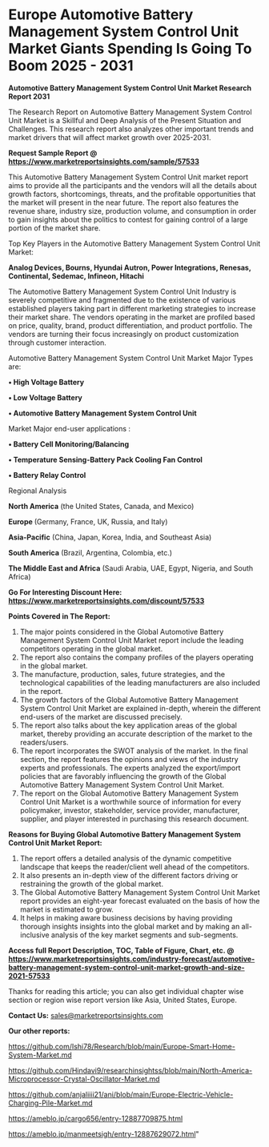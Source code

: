 # Europe Automotive Battery Management System Control Unit Market Giants Spending Is Going To Boom 2025 - 2031

<strong>Automotive Battery Management System Control Unit Market Research Report 2031</strong>

The Research Report on Automotive Battery Management System Control Unit Market is a Skillful and Deep Analysis of the Present Situation and Challenges. This research report also analyzes other important trends and market drivers that will affect market growth over 2025-2031.

<strong>Request Sample Report @ <a href=https://www.marketreportsinsights.com/sample/57533>https://www.marketreportsinsights.com/sample/57533</a></strong>

This Automotive Battery Management System Control Unit market report aims to provide all the participants and the vendors will all the details about growth factors, shortcomings, threats, and the profitable opportunities that the market will present in the near future. The report also features the revenue share, industry size, production volume, and consumption in order to gain insights about the politics to contest for gaining control of a large portion of the market share.

Top Key Players in the Automotive Battery Management System Control Unit Market:

<strong>Analog Devices, Bourns, Hyundai Autron, Power Integrations, Renesas, Continental, Sedemac, Infineon, Hitachi</strong>

The Automotive Battery Management System Control Unit Industry is severely competitive and fragmented due to the existence of various established players taking part in different marketing strategies to increase their market share. The vendors operating in the market are profiled based on price, quality, brand, product differentiation, and product portfolio. The vendors are turning their focus increasingly on product customization through customer interaction.

Automotive Battery Management System Control Unit Market Major Types are:

<strong>• High Voltage Battery

• Low Voltage Battery

• Automotive Battery Management System Control Unit</strong>

Market Major end-user applications :

<strong>• Battery Cell Monitoring/Balancing

• Temperature Sensing-Battery Pack Cooling Fan Control

• Battery Relay Control</strong>

Regional Analysis

</u><strong><b>North America</b></strong> (the United States, Canada, and Mexico)

<strong><b>Europe </b></strong>(Germany, France, UK, Russia, and Italy)

<strong><b>Asia-Pacific</b></strong> (China, Japan, Korea, India, and Southeast Asia)

<strong><b>South America</b></strong> (Brazil, Argentina, Colombia, etc.)

<strong><b>The Middle East and Africa</b></strong> (Saudi Arabia, UAE, Egypt, Nigeria, and South Africa)

<strong>Go For Interesting Discount Here: <a href=https://www.marketreportsinsights.com/discount/57533>https://www.marketreportsinsights.com/discount/57533</a></strong>

<strong>Points Covered in The Report:</strong>
<ol>
  <li>The major points considered in the Global Automotive Battery Management System Control Unit Market report include the leading competitors operating in the global market.</li>
  <li>The report also contains the company profiles of the players operating in the global market.</li>
  <li>The manufacture, production, sales, future strategies, and the technological capabilities of the leading manufacturers are also included in the report.</li>
  <li>The growth factors of the Global Automotive Battery Management System Control Unit Market are explained in-depth, wherein the different end-users of the market are discussed precisely.</li>
  <li>The report also talks about the key application areas of the global market, thereby providing an accurate description of the market to the readers/users.</li>
  <li>The report incorporates the SWOT analysis of the market. In the final section, the report features the opinions and views of the industry experts and professionals. The experts analyzed the export/import policies that are favorably influencing the growth of the Global Automotive Battery Management System Control Unit Market.</li>
  <li>The report on the Global Automotive Battery Management System Control Unit Market is a worthwhile source of information for every policymaker, investor, stakeholder, service provider, manufacturer, supplier, and player interested in purchasing this research document.</li>
</ol>
<strong>Reasons for Buying Global Automotive Battery Management System Control Unit Market Report:</strong>

<ol>
  <li>The report offers a detailed analysis of the dynamic competitive landscape that keeps the reader/client well ahead of the competitors.</li>
  <li>It also presents an in-depth view of the different factors driving or restraining the growth of the global market.</li>
  <li>The Global Automotive Battery Management System Control Unit Market report provides an eight-year forecast evaluated on the basis of how the market is estimated to grow.</li>
  <li>It helps in making aware business decisions by having providing thorough insights insights into the global market and by making an all-inclusive analysis of the key market segments and sub-segments.</li>
</ol>
<strong>Access full Report Description, TOC, Table of Figure, Chart, etc. @ <a href=https://www.marketreportsinsights.com/industry-forecast/automotive-battery-management-system-control-unit-market-growth-and-size-2021-57533>https://www.marketreportsinsights.com/industry-forecast/automotive-battery-management-system-control-unit-market-growth-and-size-2021-57533</a></strong>


Thanks for reading this article; you can also get individual chapter wise section or region wise report version like Asia, United States, Europe.

<strong>Contact Us:</strong>
sales@marketreportsinsights.com

<strong>Our other reports:</strong>

<a href=https://github.com/Ishi78/Research/blob/main/Europe-Smart-Home-System-Market.md>https://github.com/Ishi78/Research/blob/main/Europe-Smart-Home-System-Market.md</a>

<a href=https://github.com/Hindavi9/researchinsightss/blob/main/North-America-Microprocessor-Crystal-Oscillator-Market.md>https://github.com/Hindavi9/researchinsightss/blob/main/North-America-Microprocessor-Crystal-Oscillator-Market.md</a>

<a href=https://github.com/anjaliiii21/ani/blob/main/Europe-Electric-Vehicle-Charging-Pile-Market.md>https://github.com/anjaliiii21/ani/blob/main/Europe-Electric-Vehicle-Charging-Pile-Market.md</a>

<a href=https://ameblo.jp/cargo656/entry-12887709875.html>https://ameblo.jp/cargo656/entry-12887709875.html</a>

<a href=https://ameblo.jp/manmeetsigh/entry-12887629072.html>https://ameblo.jp/manmeetsigh/entry-12887629072.html</a>"
